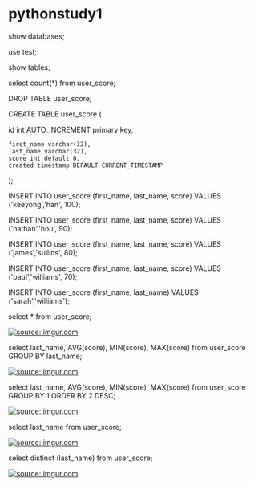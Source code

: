 # pythonstudy1

show databases;

use test;

show tables;

select count(*) from user_score;

DROP TABLE user_score;

CREATE TABLE user_score (

id int AUTO_INCREMENT primary key,

    first_name varchar(32),
    last_name varchar(32),
    score int default 0,
    created timestamp DEFAULT CURRENT_TIMESTAMP
);

INSERT INTO user_score (first_name, last_name, score) VALUES ('keeyong','han', 100);

INSERT INTO user_score (first_name, last_name, score) VALUES ('nathan','hou', 90);

INSERT INTO user_score (first_name, last_name, score) VALUES ('james','sullins', 80);

INSERT INTO user_score (first_name, last_name, score) VALUES ('paul','williams', 70);

INSERT INTO user_score (first_name, last_name) VALUES ('sarah','williams');

select * from user_score;

<a href="https://imgur.com/a2f1u7t"><img src="https://i.imgur.com/a2f1u7t.png" title="source: imgur.com" /></a>

select last_name, AVG(score), MIN(score), MAX(score) from user_score GROUP BY last_name;

<a href="https://imgur.com/2jLL3XP"><img src="https://i.imgur.com/2jLL3XP.png" title="source: imgur.com" /></a>

select last_name, AVG(score), MIN(score), MAX(score) from user_score GROUP BY 1 ORDER BY 2 DESC;

<a href="https://imgur.com/2jLL3XP"><img src="https://i.imgur.com/2jLL3XP.png" title="source: imgur.com" /></a>

select last_name from user_score;

<a href="https://imgur.com/5Wzm9Qz"><img src="https://i.imgur.com/5Wzm9Qz.png" title="source: imgur.com" /></a>

select distinct (last_name) from user_score;

<a href="https://imgur.com/UNbHpIa"><img src="https://i.imgur.com/UNbHpIa.png" title="source: imgur.com" /></a>



